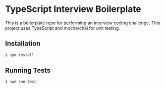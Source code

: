 # TypeScript Interview Boilerplate
This is a boilerplate repo for performing an interview coding challenge. This project uses TypeScript and mocha/chai for unit testing.

## Installation
```bash
$ npm install
```

## Running Tests
```bash
$ npm run test
```
